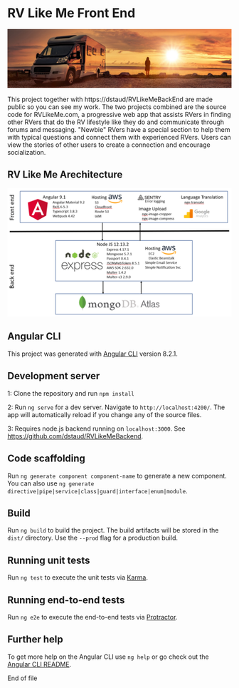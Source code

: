 # RV Like Me Front End
![Image of RV](src/assets/images/landing-image1.jpeg?raw=true)

This project together with https://dstaud/RVLikeMeBackEnd are made public so you can see my work. The two projects combined are the source code for RVLikeMe.com, a progressive web app that assists RVers in finding other RVers that do the RV lifestyle like they do and communicate through forums and messaging. "Newbie" RVers have a special section to help them with typical questions and connect them with experienced RVers. Users can view the stories of other users to create a connection and encourage socialization.

## RV Like Me Arechitecture
![Architecture](RVLikeMeArchitecture.png)

## Angular CLI

This project was generated with [Angular CLI](https://github.com/angular/angular-cli) version 8.2.1.

## Development server

1: Clone the repository and run `npm install`

2: Run `ng serve` for a dev server. Navigate to `http://localhost:4200/`. The app will automatically reload if you change any of the source files.

3: Requires node.js backend running on `localhost:3000`.  See https://github.com/dstaud/RVLikeMeBackend.

## Code scaffolding

Run `ng generate component component-name` to generate a new component. You can also use `ng generate directive|pipe|service|class|guard|interface|enum|module`.

## Build

Run `ng build` to build the project. The build artifacts will be stored in the `dist/` directory. Use the `--prod` flag for a production build.

## Running unit tests

Run `ng test` to execute the unit tests via [Karma](https://karma-runner.github.io).

## Running end-to-end tests

Run `ng e2e` to execute the end-to-end tests via [Protractor](http://www.protractortest.org/).

## Further help

To get more help on the Angular CLI use `ng help` or go check out the [Angular CLI README](https://github.com/angular/angular-cli/blob/master/README.md).

End of file
